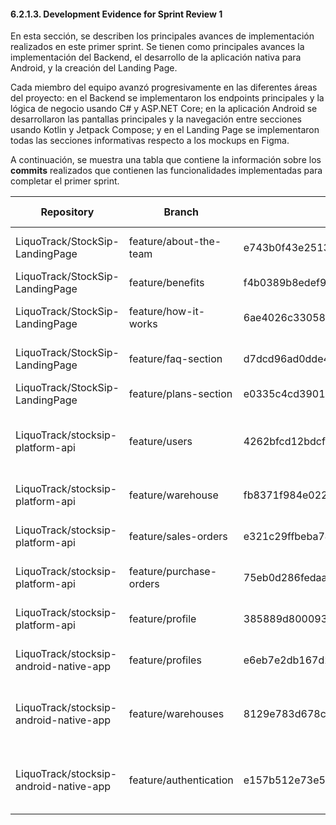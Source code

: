 #### 6.2.1.3. Development Evidence for Sprint Review 1 ####

En esta sección, se describen los principales avances de implementación realizados en este primer sprint. Se tienen como principales avances la implementación del Backend, el desarrollo de la aplicación nativa para Android, y la creación del Landing Page.

Cada miembro del equipo avanzó progresivamente en las diferentes áreas del proyecto: en el Backend se implementaron los endpoints principales y la lógica de negocio usando C# y ASP.NET Core; en la aplicación Android se desarrollaron las pantallas principales y la navegación entre secciones usando Kotlin y Jetpack Compose; y en el Landing Page se implementaron todas las secciones informativas respecto a los mockups en Figma.

A continuación, se muestra una tabla que contiene la información sobre los **commits** realizados que contienen las funcionalidades implementadas para completar el primer sprint.

| Repository                             | Branch                  | Commit Id                                | Commit Message                                                                   | Commited On |
|----------------------------------------|-------------------------|------------------------------------------|----------------------------------------------------------------------------------|-------------|
| LiquoTrack/StockSip-LandingPage        | feature/about-the-team  | e743b0f43e2513e18c04ec02412b434005ce0791 | feat(about-the-team): add about the team section.                                | 11/09/2025  |
| LiquoTrack/StockSip-LandingPage        | feature/benefits        | f4b0389b8edef98dc45419f99be99f031f96df15 | feat(benefits): Add benefits section.                                            | 11/09/2025  |
| LiquoTrack/StockSip-LandingPage        | feature/how-it-works    | 6ae4026c33058413a0ad56109ae34982281bae7f | feat(how-it-works): add how it works section.                                    | 10/09/2025  |
| LiquoTrack/StockSip-LandingPage        | feature/faq-section     | d7dcd96ad0dde45f6a2ea27600a5d8dd65345abf | feat(faq-section): add about the team section.                                   | 11/09/2025  |
| LiquoTrack/StockSip-LandingPage        | feature/plans-section   | e0335c4cd3901a56cd9ed9f25e487786384c7433 | feat(plans-section): add plans section.                                          | 11/09/2025  |
| LiquoTrack/stocksip-platform-api       | feature/users           | 4262bfcd12bdcf465f6b2aea6cce71708ce478ef | refactor(user): remove CreatedAt and UpdateAt properties from User model.        | 01/10/2025  |
| LiquoTrack/stocksip-platform-api       | feature/warehouse       | fb8371f984e022b806880d4dcb3f56a430749fde | feat(warehouses): add serializers and converters                                 | 04/10/2025  |
| LiquoTrack/stocksip-platform-api       | feature/sales-orders    | e321c29ffbeba74e1a678df4a89a5427a240008c | chore: add purchase order id value object                                        | 23/09/2025  |
| LiquoTrack/stocksip-platform-api       | feature/purchase-orders | 75eb0d286fedaa8a454954df30fa801aadc8babc | chore: register serializer for money value object                                | 24/09/2025  |
| LiquoTrack/stocksip-platform-api       | feature/profile         | 385889d800093188fe175292cebdf4f3867918b4 | feat(profiles): add ACL to create a profile.                                     | 02/10/2025  |
| LiquoTrack/stocksip-android-native-app | feature/profiles        | e6eb7e2db167d20b5906c4164264c097fc946654 | feat(profile): add shared components.                                            | 07/10/2025  |
| LiquoTrack/stocksip-android-native-app | feature/warehouses      | 8129e783d678ca89bf93a4854775758150ad5730 | feat(warehouse): add Warehouse data class for warehouse entity representation.   | 07/10/2025  |
| LiquoTrack/stocksip-android-native-app | feature/authentication  | e157b512e73e5eb349a80f1acf5920b38610789e | feat(authentication): add navigation for user registration and account creation. | 08/10/2025  |
